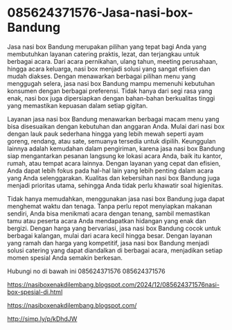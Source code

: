 # 085624371576-Jasa-nasi-box-Bandung
Jasa nasi box Bandung merupakan pilihan yang tepat bagi Anda yang membutuhkan layanan catering praktis, lezat, dan terjangkau untuk berbagai acara. Dari acara pernikahan, ulang tahun, meeting perusahaan, hingga acara keluarga, nasi box menjadi solusi yang sangat efisien dan mudah diakses. Dengan menawarkan berbagai pilihan menu yang menggugah selera, jasa nasi box Bandung mampu memenuhi kebutuhan konsumen dengan berbagai preferensi. Tidak hanya dari segi rasa yang enak, nasi box juga dipersiapkan dengan bahan-bahan berkualitas tinggi yang memastikan kepuasan dalam setiap gigitan.

Layanan jasa nasi box Bandung menawarkan berbagai macam menu yang bisa disesuaikan dengan kebutuhan dan anggaran Anda. Mulai dari nasi box dengan lauk pauk sederhana hingga yang lebih mewah seperti ayam goreng, rendang, atau sate, semuanya tersedia untuk dipilih. Keunggulan lainnya adalah kemudahan dalam pengiriman, karena jasa nasi box Bandung siap mengantarkan pesanan langsung ke lokasi acara Anda, baik itu kantor, rumah, atau tempat acara lainnya. Dengan layanan yang cepat dan efisien, Anda dapat lebih fokus pada hal-hal lain yang lebih penting dalam acara yang Anda selenggarakan. Kualitas dan kebersihan nasi box Bandung juga menjadi prioritas utama, sehingga Anda tidak perlu khawatir soal higienitas.

Tidak hanya memudahkan, menggunakan jasa nasi box Bandung juga dapat menghemat waktu dan tenaga. Tanpa perlu repot menyiapkan makanan sendiri, Anda bisa menikmati acara dengan tenang, sambil memastikan tamu atau peserta acara Anda mendapatkan hidangan yang enak dan bergizi. Dengan harga yang bervariasi, jasa nasi box Bandung cocok untuk berbagai kalangan, mulai dari acara kecil hingga besar. Dengan layanan yang ramah dan harga yang kompetitif, jasa nasi box Bandung menjadi solusi catering yang dapat diandalkan di berbagai acara, menjadikan setiap momen spesial Anda semakin berkesan.

Hubungi no di bawah ini
085624371576
085624371576

https://nasiboxenakdilembang.blogspot.com/2024/12/085624371576nasi-box-spesial-di.html

https://nasiboxenakdilembang.blogspot.com/

http://simp.ly/p/kDhdJW 
